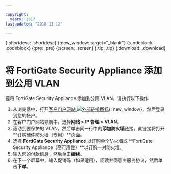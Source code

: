 ```yaml
---

copyright:
  years: 2017
lastupdated: "2018-11-12"

---
```


{:shortdesc: .shortdesc}
{:new_window: target="_blank"}
{:codeblock: .codeblock}
{:pre: .pre}
{:screen: .screen}
{:tip: .tip}
{:download: .download}

# 将 FortiGate Security Appliance 添加到公用 VLAN

要将 FortiGate Security Appliance 添加到公用 VLAN，请执行以下操作：

1. 从浏览器中，打开[客户门户网站 ![外部链接图标](../../icons/launch-glyph.svg "外部链接图标")](https://control.softlayer.com/){: new_window}，然后登录到您的帐户。
2. 在客户门户网站导航中，选择**网络 > IP 管理 > VLAN**。
3. 滚动到要保护的 VLAN，然后单击同一行中的**添加防火墙**链接。此链接将打开**订购硬件防火墙（专用）**页面。
4. 选择 **FortiGate Security Appliance** 以订购单个防火墙或 **FortiGate Security Appliance（高可用性）**以订购一对防火墙。 
5. 输入您的付款信息，然后单击**继续**。
6. 在下一个屏幕中，输入促销码（如果适用），阅读并同意主服务协议，然后单击**下单**。 

